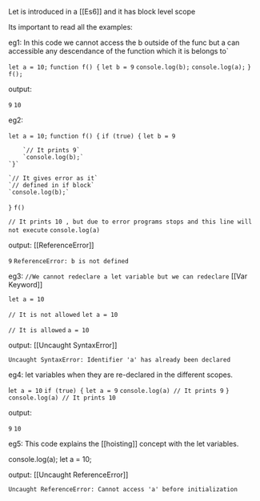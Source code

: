 Let is introduced in a [[Es6]]  and it has block level scope


Its important to read all the examples: 

eg1: In this code we cannot access the b outside of the func but a can accessible any descendance of the function which it is belongs to`

`let a = 10;`
`function f() {`
    `let b = 9`
    `console.log(b);`
    `console.log(a);`
`}`
`f();`



output: 

`9`
`10`

eg2:

`let a = 10;`
`function f() {`
    `if (true) {`
        `let b = 9`

        `// It prints 9`
        `console.log(b);`
    `}`

    `// It gives error as it`
    `// defined in if block`
    `console.log(b);`
`}`
`f()`

`// It prints 10 , but due to error programs stops and this line will not execute`
`console.log(a)`

output: [[ReferenceError]]

`9`
`ReferenceError: b is not defined`

eg3: `//We cannot redeclare a let variable but we can redeclare` [[Var Keyword]]

`let a = 10`

`// It is not allowed`
`let a = 10`

`// It is allowed`
`a = 10`

output: [[Uncaught SyntaxError]]

`Uncaught SyntaxError: Identifier 'a' has already been declared`

eg4: let variables when they are re-declared in the different scopes.

l`et a = 10`
`if (true) {`
    `let a = 9`
    `console.log(a) // It prints 9`
`}`
`console.log(a) // It prints 10`

output: 

`9`
`10`

eg5: This code explains the [[hoisting]] concept with the let variables.

console.log(a);
let a = 10;

output: [[Uncaught ReferenceError]]

`Uncaught ReferenceError: Cannot access 'a' before initialization`













